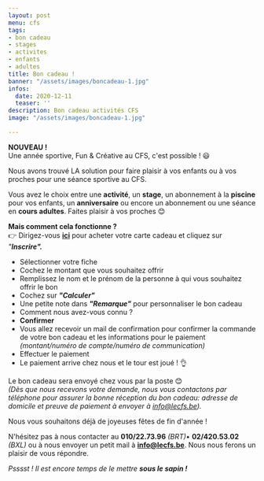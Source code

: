 ```yaml
---
layout: post
menu: cfs
tags:
- bon cadeau
- stages
- activites
- enfants
- adultes
title: Bon cadeau !
banner: "/assets/images/boncadeau-1.jpg"
infos:
  date: 2020-12-11
  teaser: ''
description: Bon cadeau activités CFS
image: "/assets/images/boncadeau-1.jpg"

---
```

**NOUVEAU !**  
Une année sportive, Fun & Créative au CFS, c'est possible ! 😃

Nous avons trouvé LA solution pour faire plaisir à vos enfants ou à vos proches pour une séance sportive au CFS.

Vous avez le choix entre une **activité**, un **stage**, un abonnement à la **piscine** pour vos enfants, un **anniversaire** ou encore un abonnement ou une séance en **cours adultes**.  Faites plaisir à vos proches 😊

**Mais comment cela fonctionne ?**  
👉 Dirigez-vous [**ici**](https://www12.iclub.be/myiclub3_CFS_register.asp?ClubID=559&LG=FR&Categorie=14 "Bon cadeau") pour acheter votre carte cadeau et cliquez sur _"**Inscrire".**_

* Sélectionner votre fiche
* Cochez le montant que vous souhaitez offrir
* Remplissez le nom et le prénom de la personne à qui vous souhaitez offrir le bon
* Cochez sur **_"Calculer"_**
* Une petite note dans **_"Remarque"_** pour personnaliser le bon cadeau
* Comment nous avez-vous connu ?
* **Confirmer** 
* Vous allez recevoir un mail de confirmation pour confirmer la commande de votre bon cadeau et les informations pour le paiement _(montant/numéro de compte/numéro de communication)_
* Effectuer le paiement 
* Le paiement arrive chez nous et le tour est joué ! 👌

Le bon cadeau sera envoyé chez vous par la poste 😊  
_(Dès que nous recevons votre demande, nous vous contactons par téléphone pour assurer la bonne réception du bon cadeau: adresse de domicile et preuve de paiement à envoyer à info@lecfs.be)._

Nous vous souhaitons déjà de joyeuses fêtes de fin d'année !

N'hésitez pas à nous contacter au **010/22.73.96** _(BRT)_• **02/420.53.02** _(BXL)_ ou à nous envoyer un petit mail à **info@lecfs.be**. Nous nous ferons un plaisir de vous répondre.

_Psssst ! Il est encore temps de le mettre **sous le sapin !**_